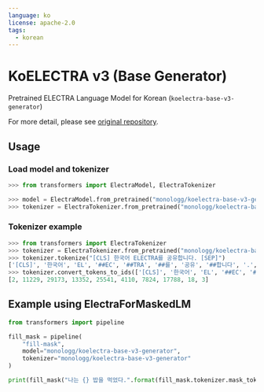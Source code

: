 ```yaml
---
language: ko
license: apache-2.0
tags:
  - korean
---
```


# KoELECTRA v3 (Base Generator)

Pretrained ELECTRA Language Model for Korean (`koelectra-base-v3-generator`)

For more detail, please see [original repository](https://github.com/monologg/KoELECTRA/blob/master/README_EN.md).

## Usage

### Load model and tokenizer

```python
>>> from transformers import ElectraModel, ElectraTokenizer

>>> model = ElectraModel.from_pretrained("monologg/koelectra-base-v3-generator")
>>> tokenizer = ElectraTokenizer.from_pretrained("monologg/koelectra-base-v3-generator")
```

### Tokenizer example

```python
>>> from transformers import ElectraTokenizer
>>> tokenizer = ElectraTokenizer.from_pretrained("monologg/koelectra-base-v3-generator")
>>> tokenizer.tokenize("[CLS] 한국어 ELECTRA를 공유합니다. [SEP]")
['[CLS]', '한국어', 'EL', '##EC', '##TRA', '##를', '공유', '##합니다', '.', '[SEP]']
>>> tokenizer.convert_tokens_to_ids(['[CLS]', '한국어', 'EL', '##EC', '##TRA', '##를', '공유', '##합니다', '.', '[SEP]'])
[2, 11229, 29173, 13352, 25541, 4110, 7824, 17788, 18, 3]
```

## Example using ElectraForMaskedLM

```python
from transformers import pipeline

fill_mask = pipeline(
    "fill-mask",
    model="monologg/koelectra-base-v3-generator",
    tokenizer="monologg/koelectra-base-v3-generator"
)

print(fill_mask("나는 {} 밥을 먹었다.".format(fill_mask.tokenizer.mask_token)))
```
